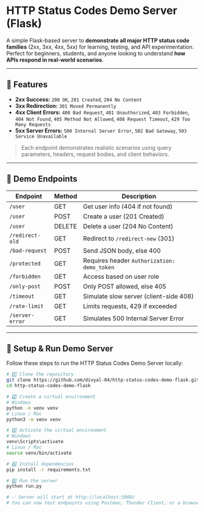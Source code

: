 # HTTP Status Codes Demo Server (Flask)

A simple Flask-based server to **demonstrate all major HTTP status code families** (2xx, 3xx, 4xx, 5xx) for learning, testing, and API experimentation.  
Perfect for beginners, students, and anyone looking to understand **how APIs respond in real-world scenarios**.

---

## 🔹 Features

- **2xx Success:** `200 OK`, `201 Created`, `204 No Content`  
- **3xx Redirection:** `301 Moved Permanently`  
- **4xx Client Errors:** `400 Bad Request`, `401 Unauthorized`, `403 Forbidden`, `404 Not Found`, `405 Method Not Allowed`, `408 Request Timeout`, `429 Too Many Requests`  
- **5xx Server Errors:** `500 Internal Server Error`, `502 Bad Gateway`, `503 Service Unavailable`  

> Each endpoint demonstrates realistic scenarios using query parameters, headers, request bodies, and client behaviors.

---

## 🔹 Demo Endpoints

| Endpoint | Method | Description |
|----------|--------|-------------|
| `/user` | GET | Get user info (404 if not found) |
| `/user` | POST | Create a user (201 Created) |
| `/user` | DELETE | Delete a user (204 No Content) |
| `/redirect-old` | GET | Redirect to `/redirect-new` (301) |
| `/bad-request` | POST | Send JSON body, else 400 |
| `/protected` | GET | Requires header `Authorization: demo_token` |
| `/forbidden` | GET | Access based on user role |
| `/only-post` | POST | Only POST allowed, else 405 |
| `/timeout` | GET | Simulate slow server (client-side 408) |
| `/rate-limit` | GET | Limits requests, 429 if exceeded |
| `/server-error` | GET | Simulates 500 Internal Server Error |

---

## 🔹 Setup & Run Demo Server

Follow these steps to run the HTTP Status Codes Demo Server locally:

```bash
# 1️⃣ Clone the repository
git clone https://github.com/divyal-04/http-status-codes-demo-flask.git
cd http-status-codes-demo-flask

# 2️⃣ Create a virtual environment
# Windows
python -m venv venv
# Linux / Mac
python3 -m venv venv

# 3️⃣ Activate the virtual environment
# Windows
venv\Scripts\activate
# Linux / Mac
source venv/bin/activate

# 4️⃣ Install dependencies
pip install -r requirements.txt

# 5️⃣ Run the server
python run.py

# ✅ Server will start at http://localhost:5000/
# You can now test endpoints using Postman, Thunder Client, or a browser.

